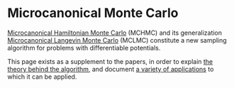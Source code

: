 # Microcanonical Monte Carlo

[Microcanonical Hamiltonian Monte Carlo]() (MCHMC) and its generalization [Microcanonical Langevin Monte Carlo]() (MCLMC) constitute a new sampling algorithm for problems with differentiable potentials.

This page exists as a supplement to the papers, in order to explain [the theory behind the algorithm](/docs/tutorial.md), and document [a variety of applications](/docs/applications.md) to which it can be applied.